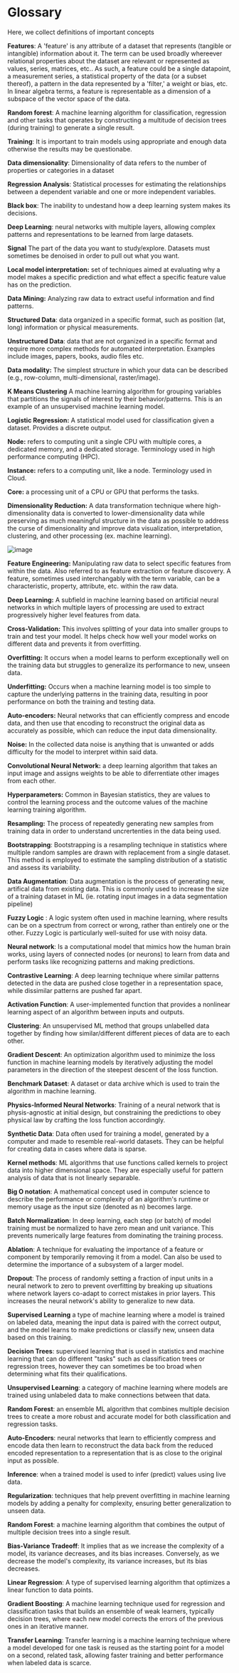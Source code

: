 # Glossary

Here, we collect definitions of important concepts

**Features**: A 'feature' is any attribute of a dataset that represents (tangible or intangible) information about it. The term can be used broadly whereever relational properties about the dataset are relevant or represented as values, series, matrices, etc.. As such, a feature could be a single datapoint, a measurement series, a statistical property of the data (or a subset thereof), a pattern in the data represented by a 'filter,' a weight or bias, etc. In linear algebra terms, a feature is representable as a dimension of a subspace of the vector space of the data.

**Random forest**: A machine learning algorithm for classification, regression and other tasks that operates by constructing a multitude of decision trees (during training) to generate a single result.

**Training**:  It is important to train models using appropriate and enough data otherwise the results may be questionabe.

**Data dimensionality**: Dimensionality of data refers to the number of properties or categories in a dataset

**Regression Analysis**: Statistical processes for estimating the relationships between a dependent variable and one or more independent variables.

**Black box**: The inability to undestand how a deep learning system makes its decisions.

**Deep Learning**: neural networks with multiple layers, allowing complex patterns and representations to be learned from large datasets.

**Signal** The part of the data you want to study/explore. Datasets must sometimes be denoised in order to pull out what you want.

**Local model interpretation:** set of techniques aimed at evaluating why a model makes a specific prediction and what effect a specific feature value has on the prediction. 

**Data Mining:** Analyzing raw data to extract useful information and find patterns.

**Structured Data**: data organized in a specific format, such as position (lat, long) information or physical measurements.

**Unstructured Data**: data that are not organized in a specific format and require more complex methods for automated interpretation. Examples include images, papers, books, audio files etc.

**Data modality:** The simplest structure in which your data can be described (e.g., row-column, multi-dimensional, raster/image). 

**K Means Clustering** A machine learning algorithm for grouping variables that partitions the signals of interest by their behavior/patterns. This is an example of an unsupervised machine learning model. 

**Logistic Regression:** A statistical model used for classification given a dataset. Provides a discrete output.

**Node:** refers to computing unit a single CPU with multiple cores, a dedicated memory, and a dedicated storage. Terminology used in high performance computing (HPC).

**Instance:** refers to a computing unit, like a node. Terminology used in Cloud.

**Core:** a processing unit of a CPU or GPU that performs the tasks.

**Dimensionality Reduction:** A data transformation technique where high-dimensionality data is converted to lower-dimensionality data while preserving as much meaningful structure in the data as possible to address the curse of dimensionality and improve data visualization, interpretation, clustering, and other processing (ex. machine learning). 

![image](https://github.com/UW-ESS-DS/Glossary/assets/56406566/7477fad4-895e-4a42-97b6-40b3bcc2bf0a)

**Feature Engineering:** Manipulating raw data to select specific features from within the data.  Also referred to as feature extraction or feature discovery.  A feature, sometimes used interchangably with the term variable, can be a characteristic, property, attribute, etc. within the raw data.

**Deep Learning:** A subfield in machine learning based on artificial neural networks in which multiple layers of processing are used to extract progressively higher level features from data.

**Cross-Validation:** This involves splitting of your data into smaller groups to train and test your model. It helps check how well your model works on different data and prevents it from overfitting.

**Overfitting:** It occurs when a model learns to perform exceptionally well on the training data but struggles to generalize its performance to new, unseen data.

**Underfitting:** Occurs when a machine learning model is too simple to capture the underlying patterns in the training data, resulting in poor performance on both the training and testing data.

**Auto-encoders:** Neural networks that can efficiently compress and encode data, and then use that encoding to reconstruct the original data as accurately as possible, which can reduce the input data dimensionality. 

**Noise:** In the collected data noise is anything that is unwanted or adds difficulty for the model to interpret within said data.

**Convolutional Neural Network:** a deep learning algorithm that takes an input image and assigns weights to be able to diferrentiate other images from each other.  

**Hyperparameters:** Common in Bayesian statistics, they are values to control the learning process and the outcome values of the machine learning training algorithm.

**Resampling:** The process of repeatedly generating new samples from training data in order to understand uncrertenties in the data being used.

**Bootstrapping**: Bootstrapping is a resampling technique in statistics where multiple random samples are drawn with replacement from a single dataset. This method is employed to estimate the sampling distribution of a statistic and assess its variability.

**Data Augmentation**: Data augmentation is the process of generating new, artifical data from existing data. This is commonly used to increase the size of a training dataset in ML (ie. rotating input images in a data segmentation pipeline)

**Fuzzy Logic** : A logic system often used in machine learning, where results can be on a spectrum from correct or wrong, rather than entirely one or the other. Fuzzy Logic is particularly well-suited for use with noisy data.

**Neural network**: Is a computational model that mimics how the human brain works, using layers of connected nodes (or neurons) to learn from data and perform tasks like recognizing patterns and making predictions.

**Contrastive Learning**: A deep learning technique where similar patterns detected in the data are pushed close together in a representation space, while dissimilar patterns are pushed far apart.

**Activation Function**: A user-implemented function that provides a nonlinear learning aspect of an algorithm between inputs and outputs.

**Clustering**: An unsupervised ML method that groups unlabelled data together by finding how similar/different different pieces of data are to each other. 

**Gradient Descent**: An optimization algorithm used to minimize the loss function in machine learning models by iteratively adjusting the model parameters in the direction of the steepest descent of the loss function.

**Benchmark Dataset**: A dataset or data archive which is used to train the algorithm in machine learning.

**Physics-Informed Neural Networks**: Training of a neural network that is physis-agnostic at initial design, but constraining the predictions to obey physical law by crafting the loss function accordingly.

**Synthetic Data**: Data often used for training a model, generated by a computer and made to resemble real-world datasets. They can be helpful for creating data in cases where data is sparse.

**Kernel methods**: ML algorithms that use functions called kernels to project data into higher dimensional space. They are especially useful for pattern analysis of data that is not linearly separable. 

**Big O notation**: A mathematical concept used in computer science to describe the performance or complexity of an algorithm's runtime or memory usage as the input size (denoted as n) becomes large.

**Batch Normalization**: In deep learning, each step (or batch) of model training must be normalized to have zero mean and unit variance. This prevents numerically large features from dominating the training process.

**Ablation**: A technique for evaluating the importance of a feature or component by temporarily removing it from a model. Can also be used to determine the importance of a subsystem of a larger model. 

**Dropout**: The process of randomly setting a fraction of input units in a neural network to zero to prevent overfitting by breaking up situations where network layers co-adapt to correct mistakes in prior layers. This increases the neural network's ability to generalize to new data.

**Supervised Learning** a type of machine learning where a model is trained on labeled data, meaning the input data is paired with the correct output, and the model learns to make predictions or classify new, unseen data based on this training.

**Decision Trees**: supervised learning that is used in statistics and machine learning that can do different "tasks" such as classification trees or regression trees, however they can sometimes be too broad when determining what fits their qualifications. 

**Unsupervised Learning**: a category of machine learning where models are trained using unlabeled data to make connections between that data.

**Random Forest**: an ensemble ML algorithm that combines multiple decision trees to create a more robust and accurate model for both classification and regression tasks.

**Auto-Encoders**: neural networks that learn to efficiently compress and encode data then learn to reconstruct the data back from the reduced encoded representation to a representation that is as close to the original input as possible.

**Inference**: when a trained model is used to infer (predict) values using live data.

**Regularization**: techniques that help prevent overfitting in machine learning models by adding a penalty for complexity, ensuring better generalization to unseen data.

**Random Forest**: a machine learning algorithm that combines the output of multiple decision trees into a single result.

**Bias-Variance Tradeoff**: It implies that as we increase the complexity of a model, its variance decreases, and its bias increases. Conversely, as we decrease the model's complexity, its variance increases, but its bias decreases.

**Linear Regression**: A type of supervised learning algorithm that optimizes a linear function to data points. 

**Gradient Boosting**: A machine learning technique used for regression and classification tasks that builds an ensemble of weak learners, typically decision trees, where each new model corrects the errors of the previous ones in an iterative manner.

**Transfer Learning**: Transfer learning is a machine learning technique where a model developed for one task is reused as the starting point for a model on a second, related task, allowing faster training and better performance when labeled data is scarce.
